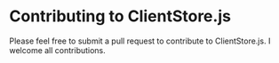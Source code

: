 # Contributing to ClientStore.js

Please feel free to submit a pull request to contribute to ClientStore.js. I welcome all contributions.
